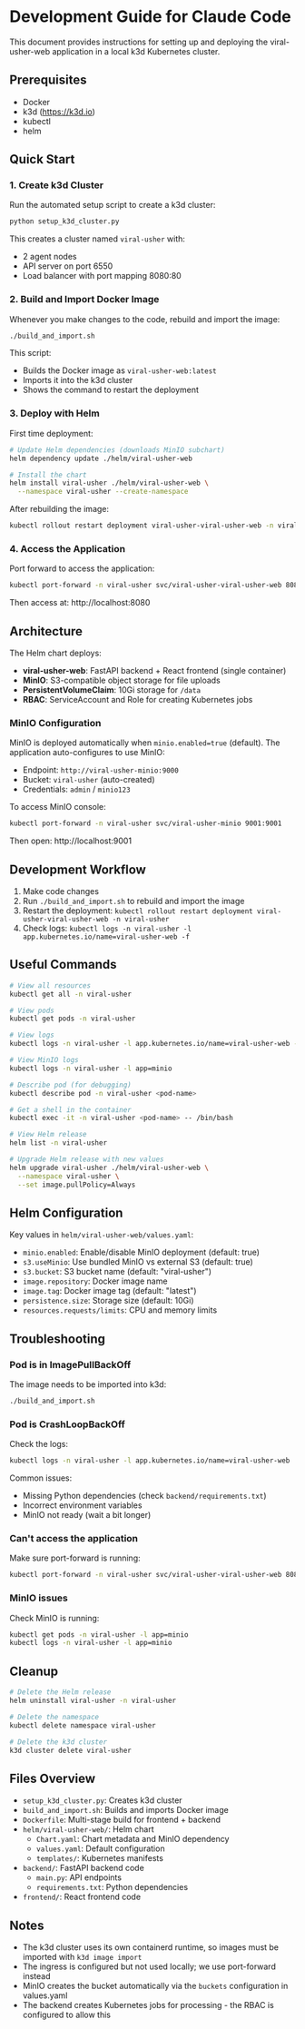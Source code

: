 # Development Guide for Claude Code

This document provides instructions for setting up and deploying the viral-usher-web application in a local k3d Kubernetes cluster.

## Prerequisites

- Docker
- k3d (https://k3d.io)
- kubectl
- helm

## Quick Start

### 1. Create k3d Cluster

Run the automated setup script to create a k3d cluster:

```bash
python setup_k3d_cluster.py
```

This creates a cluster named `viral-usher` with:
- 2 agent nodes
- API server on port 6550
- Load balancer with port mapping 8080:80

### 2. Build and Import Docker Image

Whenever you make changes to the code, rebuild and import the image:

```bash
./build_and_import.sh
```

This script:
- Builds the Docker image as `viral-usher-web:latest`
- Imports it into the k3d cluster
- Shows the command to restart the deployment

### 3. Deploy with Helm

First time deployment:

```bash
# Update Helm dependencies (downloads MinIO subchart)
helm dependency update ./helm/viral-usher-web

# Install the chart
helm install viral-usher ./helm/viral-usher-web \
  --namespace viral-usher --create-namespace
```

After rebuilding the image:

```bash
kubectl rollout restart deployment viral-usher-viral-usher-web -n viral-usher
```

### 4. Access the Application

Port forward to access the application:

```bash
kubectl port-forward -n viral-usher svc/viral-usher-viral-usher-web 8080:80
```

Then access at: http://localhost:8080

## Architecture

The Helm chart deploys:

- **viral-usher-web**: FastAPI backend + React frontend (single container)
- **MinIO**: S3-compatible object storage for file uploads
- **PersistentVolumeClaim**: 10Gi storage for `/data`
- **RBAC**: ServiceAccount and Role for creating Kubernetes jobs

### MinIO Configuration

MinIO is deployed automatically when `minio.enabled=true` (default). The application auto-configures to use MinIO:

- Endpoint: `http://viral-usher-minio:9000`
- Bucket: `viral-usher` (auto-created)
- Credentials: `admin` / `minio123`

To access MinIO console:

```bash
kubectl port-forward -n viral-usher svc/viral-usher-minio 9001:9001
```

Then open: http://localhost:9001

## Development Workflow

1. Make code changes
2. Run `./build_and_import.sh` to rebuild and import the image
3. Restart the deployment: `kubectl rollout restart deployment viral-usher-viral-usher-web -n viral-usher`
4. Check logs: `kubectl logs -n viral-usher -l app.kubernetes.io/name=viral-usher-web -f`

## Useful Commands

```bash
# View all resources
kubectl get all -n viral-usher

# View pods
kubectl get pods -n viral-usher

# View logs
kubectl logs -n viral-usher -l app.kubernetes.io/name=viral-usher-web -f

# View MinIO logs
kubectl logs -n viral-usher -l app=minio

# Describe pod (for debugging)
kubectl describe pod -n viral-usher <pod-name>

# Get a shell in the container
kubectl exec -it -n viral-usher <pod-name> -- /bin/bash

# View Helm release
helm list -n viral-usher

# Upgrade Helm release with new values
helm upgrade viral-usher ./helm/viral-usher-web \
  --namespace viral-usher \
  --set image.pullPolicy=Always
```

## Helm Configuration

Key values in `helm/viral-usher-web/values.yaml`:

- `minio.enabled`: Enable/disable MinIO deployment (default: true)
- `s3.useMinio`: Use bundled MinIO vs external S3 (default: true)
- `s3.bucket`: S3 bucket name (default: "viral-usher")
- `image.repository`: Docker image name
- `image.tag`: Docker image tag (default: "latest")
- `persistence.size`: Storage size (default: 10Gi)
- `resources.requests/limits`: CPU and memory limits

## Troubleshooting

### Pod is in ImagePullBackOff

The image needs to be imported into k3d:

```bash
./build_and_import.sh
```

### Pod is CrashLoopBackOff

Check the logs:

```bash
kubectl logs -n viral-usher -l app.kubernetes.io/name=viral-usher-web
```

Common issues:
- Missing Python dependencies (check `backend/requirements.txt`)
- Incorrect environment variables
- MinIO not ready (wait a bit longer)

### Can't access the application

Make sure port-forward is running:

```bash
kubectl port-forward -n viral-usher svc/viral-usher-viral-usher-web 8080:80
```

### MinIO issues

Check MinIO is running:

```bash
kubectl get pods -n viral-usher -l app=minio
kubectl logs -n viral-usher -l app=minio
```

## Cleanup

```bash
# Delete the Helm release
helm uninstall viral-usher -n viral-usher

# Delete the namespace
kubectl delete namespace viral-usher

# Delete the k3d cluster
k3d cluster delete viral-usher
```

## Files Overview

- `setup_k3d_cluster.py`: Creates k3d cluster
- `build_and_import.sh`: Builds and imports Docker image
- `Dockerfile`: Multi-stage build for frontend + backend
- `helm/viral-usher-web/`: Helm chart
  - `Chart.yaml`: Chart metadata and MinIO dependency
  - `values.yaml`: Default configuration
  - `templates/`: Kubernetes manifests
- `backend/`: FastAPI backend code
  - `main.py`: API endpoints
  - `requirements.txt`: Python dependencies
- `frontend/`: React frontend code

## Notes

- The k3d cluster uses its own containerd runtime, so images must be imported with `k3d image import`
- The ingress is configured but not used locally; we use port-forward instead
- MinIO creates the bucket automatically via the `buckets` configuration in values.yaml
- The backend creates Kubernetes jobs for processing - the RBAC is configured to allow this
